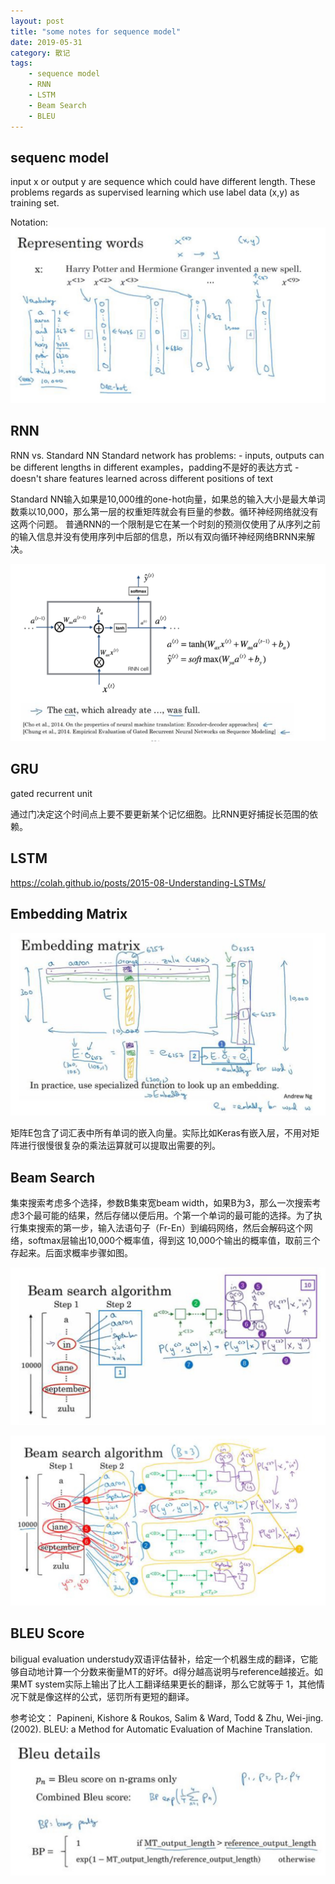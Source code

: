 ```yaml
---
layout: post
title: "some notes for sequence model"
date: 2019-05-31
category: 散记
tags: 
    - sequence model
    - RNN
    - LSTM
    - Beam Search
    - BLEU
---
```


## sequenc model ##
input x or output y are sequence which could have different length. These problems regards as supervised learning which use label data (x,y) as training set.

Notation:
![Notation](\assets\images\postsimage\0531\sequence_model.jpg)

## RNN ##

RNN vs. Standard NN
Standard network has problems:
	- inputs, outputs can be different lengths in different examples，padding不是好的表达方式
	- doesn't share features learned across different positions of text

Standard NN输入如果是10,000维的one-hot向量，如果总的输入大小是最大单词数乘以10,000，那么第一层的权重矩阵就会有巨量的参数。循环神经网络就没有这两个问题。
普通RNN的一个限制是它在某一个时刻的预测仅使用了从序列之前的输入信息并没有使用序列中后部的信息，所以有双向循环神经网络BRNN来解决。

![RNN Unit](\assets\images\postsimage\0531\RNN.png)

## GRU ##

gated recurrent unit

通过门决定这个时间点上要不要更新某个记忆细胞。比RNN更好捕捉长范围的依赖。

## LSTM ##

<https://colah.github.io/posts/2015-08-Understanding-LSTMs/>

## Embedding Matrix ##

![embedding matrix](\assets\images\postsimage\0531\embedding_matrix.jpg)

矩阵E包含了词汇表中所有单词的嵌入向量。实际比如Keras有嵌入层，不用对矩阵进行很慢很复杂的乘法运算就可以提取出需要的列。

## Beam Search ##

集束搜索考虑多个选择，参数B集束宽beam width，如果B为3，那么一次搜索考虑3个最可能的结果，然后存储以便后用。个第一个单词的最可能的选择。为了执行集束搜索的第一步，输入法语句子（Fr-En）到编码网络，然后会解码这个网络，softmax层输出10,000个概率值，得到这 10,000个输出的概率值，取前三个存起来。后面求概率步骤如图。

![beam search](\assets\images\postsimage\0531\beam_search.jpg)

![beam search steps](\assets\images\postsimage\0531\beam_search2.jpg)

## BLEU Score ##

biligual evaluation understudy双语评估替补，给定一个机器生成的翻译，它能够自动地计算一个分数来衡量MT的好坏。d得分越高说明与reference越接近。如果MT system实际上输出了比人工翻译结果更长的翻译，那么它就等于 1，其他情
况下就是像这样的公式，惩罚所有更短的翻译。

参考论文： Papineni, Kishore & Roukos, Salim & Ward, Todd & Zhu, Wei-jing. (2002). BLEU: a Method for Automatic Evaluation of Machine Translation.

![bleu](\assets\images\postsimage\0531\bleu.jpg)